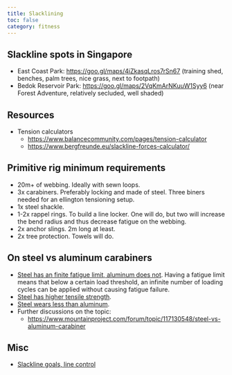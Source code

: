 ```yaml
---
title: Slacklining
toc: false
category: fitness
---
```

## Slackline spots in Singapore

- East Coast Park: https://goo.gl/maps/4iZkasqLros7rSn67 (training shed, benches, palm trees, nice grass, next to footpath)
- Bedok Reservoir Park: https://goo.gl/maps/2VqKmArNKuuW1Syy6 (near Forest Adventure, relatively secluded, well shaded)

## Resources

- Tension calculators
    - https://www.balancecommunity.com/pages/tension-calculator
    - https://www.bergfreunde.eu/slackline-forces-calculator/

## Primitive rig minimum requirements

- 20m+ of webbing. Ideally with sewn loops.
- 3x carabiners. Preferably locking and made of steel. Three biners needed for an ellington tensioning setup.
- 1x steel shackle.
- 1-2x rappel rings. To build a line locker. One will do, but two will increase the bend radius and thus decrease fatigue on the webbing.
- 2x anchor slings. 2m long at least.
- 2x tree protection. Towels will do.

## On steel vs aluminum carabiners

- [Steel has an finite fatigue limit, aluminum does not](https://en.wikipedia.org/wiki/Fatigue_limit). Having a fatigue limit means that below a certain load threshold, an infinite number of loading cycles can be applied without causing fatigue failure.
- [Steel has higher tensile strength](https://www.researchgate.net/publication/334898123_Materials_types_and_selection_for_carabiners_manufacturing_a_review).
- [Steel wears less than aluminum](http://citeseerx.ist.psu.edu/viewdoc/download?doi=10.1.1.869.7869&rep=rep1&type=pdf).
- Further discussions on the topic:
    - https://www.mountainproject.com/forum/topic/117130548/steel-vs-aluminum-carabiner

## Misc

- [Slackline goals, line control](https://streamable.com/i130n)
